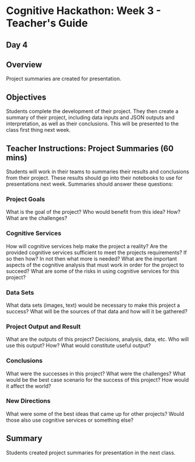# Cognitive Hackathon: Week 3 - Teacher's Guide
## Day 4

## Overview
Project summaries are created for presentation.

## Objectives
Students complete the development of their project. They then create a summary of their project, including data inputs and JSON outputs and interpretation, as well as their conclusions. This will be presented to the class first thing next week.

## Teacher Instructions: Project Summaries (60 mins)
Students will work in their teams to summaries their results and conclusions from their project. These results should go into their notebooks to use for presentations next week. Summaries should answer these questions:

### Project Goals
What is the goal of the project?
Who would benefit from this idea? How?
What are the challenges?

### Cognitive Services
How will cognitive services help make the project a reality?
Are the provided cognitive services sufficient to meet the projects requirements? If so then how? In not then what more is needed?
What are the important aspects of the cognitive analysis that must work in order for the project to succeed?
What are some of the risks in using cognitive services for this project?

### Data Sets
What data sets (images, text) would be necessary to make this project a success?
What will be the sources of that data and how will it be gathered?

### Project Output and Result
What are the outputs of this project? Decisions, analysis, data, etc.
Who will use this output? How?
What would constitute useful output?

### Conclusions
What were the successes in this project? What were the challenges?
What would be the best case scenario for the success of this project? How would it affect the world?

### New Directions
What were some of the best ideas that came up for other projects?
Would those also use cognitive services or something else?

## Summary
Students created project summaries for presentation in the next class.
